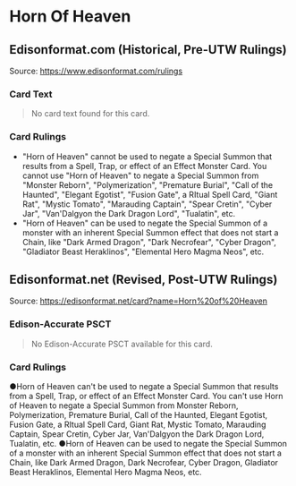 # Horn Of Heaven

## Edisonformat.com (Historical, Pre-UTW Rulings)

Source: https://www.edisonformat.com/rulings

### Card Text

> No card text found for this card.

### Card Rulings

*   "Horn of Heaven" cannot be used to negate a Special Summon that results from a Spell, Trap, or effect of an Effect Monster Card. You cannot use "Horn of Heaven" to negate a Special Summon from "Monster Reborn", "Polymerization", "Premature Burial", "Call of the Haunted", "Elegant Egotist", "Fusion Gate", a RItual Spell Card, "Giant Rat", "Mystic Tomato", "Marauding Captain", "Spear Cretin", "Cyber Jar", "Van'Dalgyon the Dark Dragon Lord", "Tualatin", etc.
*   "Horn of Heaven" can be used to negate the Special Summon of a monster with an inherent Special Summon effect that does not start a Chain, like "Dark Armed Dragon", "Dark Necrofear", "Cyber Dragon", "Gladiator Beast Heraklinos", "Elemental Hero Magma Neos", etc.

## Edisonformat.net (Revised, Post-UTW Rulings)

Source: https://edisonformat.net/card?name=Horn%20of%20Heaven

### Edison-Accurate PSCT

> No Edison-Accurate PSCT available for this card.

### Card Rulings

●Horn of Heaven can't be used to negate a Special Summon that results from a Spell, Trap, or effect of an Effect Monster Card. You can't use Horn of Heaven to negate a Special Summon from Monster Reborn, Polymerization, Premature Burial, Call of the Haunted, Elegant Egotist, Fusion Gate, a RItual Spell Card, Giant Rat, Mystic Tomato, Marauding Captain, Spear Cretin, Cyber Jar, Van'Dalgyon the Dark Dragon Lord, Tualatin, etc.
●Horn of Heaven can be used to negate the Special Summon of a monster with an inherent Special Summon effect that does not start a Chain, like Dark Armed Dragon, Dark Necrofear, Cyber Dragon, Gladiator Beast Heraklinos, Elemental Hero Magma Neos, etc.
            